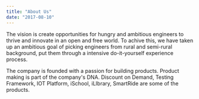 ```yaml
---
title: "About Us"
date: "2017-08-10"
---
```


The vision is create opportunities for hungry and ambitious engineers to thrive and innovate in an open and free world. To achive this, we have taken up an ambitious goal of picking engineers from rural and semi-rural background, put them through a intensive do-it-yourself experience process.

The company is founded with a passion for building products.
Product making is part of the company's DNA. Discount on Demand, Testing Framework, IOT Platform, iSchool, iLIbrary, SmartRide are some of the products.
